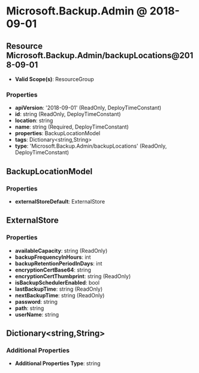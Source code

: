 # Microsoft.Backup.Admin @ 2018-09-01

## Resource Microsoft.Backup.Admin/backupLocations@2018-09-01
* **Valid Scope(s)**: ResourceGroup
### Properties
* **apiVersion**: '2018-09-01' (ReadOnly, DeployTimeConstant)
* **id**: string (ReadOnly, DeployTimeConstant)
* **location**: string
* **name**: string (Required, DeployTimeConstant)
* **properties**: BackupLocationModel
* **tags**: Dictionary<string,String>
* **type**: 'Microsoft.Backup.Admin/backupLocations' (ReadOnly, DeployTimeConstant)

## BackupLocationModel
### Properties
* **externalStoreDefault**: ExternalStore

## ExternalStore
### Properties
* **availableCapacity**: string (ReadOnly)
* **backupFrequencyInHours**: int
* **backupRetentionPeriodInDays**: int
* **encryptionCertBase64**: string
* **encryptionCertThumbprint**: string (ReadOnly)
* **isBackupSchedulerEnabled**: bool
* **lastBackupTime**: string (ReadOnly)
* **nextBackupTime**: string (ReadOnly)
* **password**: string
* **path**: string
* **userName**: string

## Dictionary<string,String>
### Additional Properties
* **Additional Properties Type**: string


